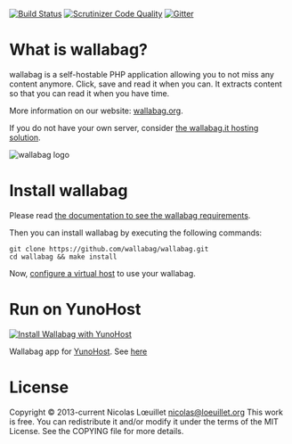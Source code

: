 [![Build Status](https://api.travis-ci.org/wallabag/wallabag.svg?branch=master)](https://travis-ci.org/wallabag/wallabag)
[![Scrutinizer Code Quality](https://scrutinizer-ci.com/g/wallabag/wallabag/badges/quality-score.png?b=master)](https://scrutinizer-ci.com/g/wallabag/wallabag/?branch=master)
[![Gitter](https://badges.gitter.im/gitterHQ/gitter.svg)](https://gitter.im/wallabag/wallabag)

# What is wallabag?
wallabag is a self-hostable PHP application allowing you to not miss any content anymore.
Click, save and read it when you can. It extracts content so that you can read it when you have time.

More information on our website: [wallabag.org](https://wallabag.org).

If you do not have your own server, consider [the wallabag.it hosting solution](https://wallabag.it).

![wallabag logo](https://raw.githubusercontent.com/wallabag/logo/master/_default/typo-horizontal/png/sm/logo-typo-horizontal-black-no-bg-no-border-sm.png)

# Install wallabag
Please read [the documentation to see the wallabag requirements](http://doc.wallabag.org/en/master/user/installation.html#requirements).

Then you can install wallabag by executing the following commands:

```
git clone https://github.com/wallabag/wallabag.git
cd wallabag && make install
```

Now, [configure a virtual host](https://doc.wallabag.org/en/admin/installation/virtualhosts.html) to use your wallabag.

# Run on YunoHost
[![Install Wallabag with YunoHost](https://install-app.yunohost.org/install-with-yunohost.png)](https://install-app.yunohost.org/?app=wallabag2)

Wallabag app for [YunoHost](https://yunohost.org). See [here](https://github.com/YunoHost-Apps/wallabag2_ynh)

# License
Copyright © 2013-current Nicolas Lœuillet <nicolas@loeuillet.org>
This work is free. You can redistribute it and/or modify it under the
terms of the MIT License. See the COPYING file for more details.
